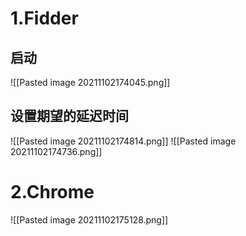 # 1.Fidder
## 启动
![[Pasted image 20211102174045.png]]

## 设置期望的延迟时间
![[Pasted image 20211102174814.png]]
![[Pasted image 20211102174736.png]]


# 2.Chrome
![[Pasted image 20211102175128.png]]